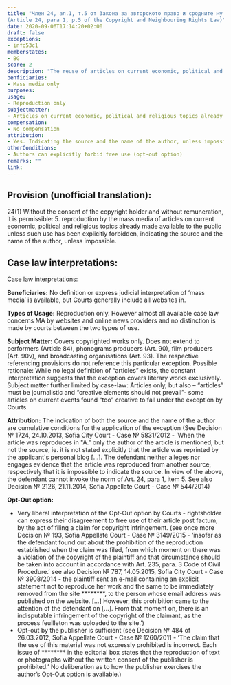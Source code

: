 ```yaml
---
title: "Член 24, ал.1, т.5 от Закона за авторското право и сродните му права
(Article 24, para 1, p.5 of the Copyright and Neighbouring Rights Law)"
date: 2020-09-06T17:14:20+02:00
draft: false
exceptions:
- info53c1
memberstates:
- BG
score: 2
description: "The reuse of articles on current economic, political and religious topics is allowed only by reproduction and by mass media only. The exception does not extend to the rights of performers,  phonograms producers, film producers, and broadcasting organisations. The author’s opt-out option is very broadly interpreted." 
benficiaries:
- Mass media only
purposes: 
usage:
- Reproduction only
subjectmatter:
- Articles on current economic, political and religious topics already made available to the public
compensation: 
- No compensation
attribution: 
- Yes. Indicating the source and the name of the author, unless impossible
otherConditions: 
- Authors can explicitly forbid free use (opt-out option)
remarks: "" 
link: 
---
```


## Provision (unofficial translation):

24(1) Without the consent of the copyright holder and without remuneration, it is permissible: 
5. reproduction by the mass media of articles on current economic, political and religious topics already made available to the public unless such use has been explicitly forbidden, indicating the source and the name of the author, unless impossible.

## Case law interpretations:

Case law interpretations:

**Beneficiaries:** No definition or express judicial interpretation of ‘mass media’ is available, but Courts generally include all websites in. 

**Types of Usage:** Reproduction only. However almost all available case law concerns MA by websites and online news providers and no distinction is made by courts between the two types of use.

**Subject Matter:** Covers copyrighted works only. Does not extend to performers (Article 84),  phonograms producers (Art. 90), film producers (Art. 90v), and broadcasting organisations (Art. 93). The respective referencing provisions do not reference this particular exception. Possible rationale: While no legal definition of “articles” exists, the constant interpretation suggests that the exception covers literary works exclusively.
Subject matter further limited by case-law: Articles only, but also  – “articles” must be journalistic and “creative elements should not prevail”- some articles on current events found “too” creative to fall under the exception by Courts. 

**Attribution:** The indication of both the source and the name of the author are cumulative conditions for the application of the exception (See Decision № 1724, 24.10.2013, Sofia City Court - Case № 5831/2012 - ‘When the article was reproduces in "A." only the author of the article is mentioned, but not the source, ie. it is not stated explicitly that the article was reprinted by the applicant's personal blog [...]. The defendant neither alleges nor engages evidence that the article was reproduced from another source, respectively that it is impossible to indicate the source. In view of the above, the defendant cannot invoke the norm of Art. 24, para 1, item 5. See also Decision № 2126, 21.11.2014, Sofia Appellate Court - Case № 544/2014)

**Opt-Out option:** 

* Very liberal interpretation of the Opt-Out option by Courts - rightsholder can express their disagreement to free use of their article post factum, by the act of filing a claim for copyright infringement. (see once more Decision № 193, Sofia Appellate Court - Case № 3149/2015 - ‘insofar as the defendant found out about the prohibition of the reproduction established when the claim was filed, from which moment on there was a violation of the copyright of the plaintiff and that circumstance should be taken into account in accordance with Art. 235, para. 3 Code of Civil Procedure.’
see also Decision № 787, 14.05.2015, Sofia City Court - Case № 3908/2014 - the plaintiff sent an e-mail containing an explicit statement not to reproduce her work and the same to be immediately removed from the site ********, to the person whose email address was published on the website. [...] However, this prohibition came to the attention of the defendant on [...]. From that moment on, there is an indisputable infringement of the copyright of the claimant, as the process feuilleton was uploaded to the site.’)
* Opt-out by the publisher is sufficient (see Decision № 484 of 26.03.2012, Sofia Appellate Court - Case № 1260/2011 - ‘The claim that the use of this material was not expressly prohibited is incorrect. Each issue of ******** in the editorial box states that the reproduction of text or photographs without the written consent of the publisher is prohibited.’ No deliberation as to how the publisher exercises the author’s Opt-Out option is available.)

